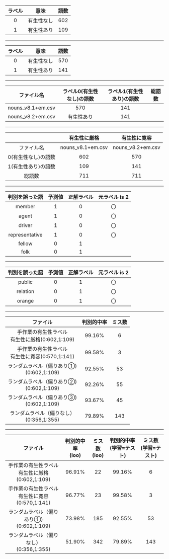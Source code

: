 
|ラベル|意味|語数|
|:--:|:--:|:--:|
|0|有生性なし|602|
|1|有生性あり|109|
---
|ラベル|意味|語数|
|:--:|:--:|:--:|
|0|有生性なし|570|
|1|有生性あり|141|
---
|ファイル名|ラベル0(有生性なし)の語数|ラベル1(有生性あり)の語数|総語数|
|:--:|:--:|:--:|:--:|
|nouns_v8.1+em.csv|570|141||
|nouns_v8.2+em.csv|有生性あり|141|
---
||有生性に厳格|有生性に寛容|
|:--:|:--:|:--:|
|ファイル名|nouns_v8.1+em.csv|nouns_v8.2+em.csv|
|0(有生性なし)の語数|602|570|
|1(有生性あり)の語数|109|141|
|総語数|711|711|
---

|判別を誤った語|予測値|正解ラベル|元ラベル is 2|
|:--:|:--:|:--:|:--:|
|member|1|0|〇|
|agent|1|0|〇|
|driver|1|0|〇|
|representative|1|0|〇|
|fellow|0|1||
|folk|0|1||
---

|判別を誤った語|予測値|正解ラベル|元ラベル is 2|
|:--:|:--:|:--:|:--:|
|public|0|1|〇|
|relation|0|1|〇|
|orange|0|1|〇|
---

|ファイル|判別的中率|ミス数|
|:--:|:--:|:--:|
|手作業の有生性ラベル<br>有生性に厳格(0:602,1:109)|99.16%|6|
|手作業の有生性ラベル<br>有生性に寛容(0:570,1:141)|99.58%|3|
|ランダムラベル（偏りあり①)<br>(0:602,1:109)|92.55%|53|
|ランダムラベル（偏りあり②)<br>(0:602,1:109)|92.26%|55|
|ランダムラベル（偏りあり③)<br>(0:602,1:109)|93.67%|45|
|ランダムラベル（偏りなし）<br>(0:356,1:355)|79.89%|143|
---

|ファイル|判別的中率<br>(loo)|ミス数<br>(loo)|判別的中率<br>(学習=テスト)|ミス数<br>(学習=テスト)|
|:--:|:--:|:--:|:--:|:--:|
|手作業の有生性ラベル<br>有生性に厳格(0:602,1:109)|96.91%|22|99.16%|6|
|手作業の有生性ラベル<br>有生性に寛容(0:570,1:141)|96.77%|23|99.58%|3|
|ランダムラベル（偏りあり①)<br>(0:602,1:109)|73.98%|185|92.55%|53|
|ランダムラベル（偏りなし）<br>(0:356,1:355)|51.90%|342|79.89%|143|